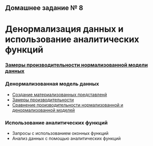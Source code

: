 ## Домашнее задание № 8 ##
# Денормализация данных и использование аналитических функций #

### [Замеры производительности нормализованной модели данных](normalized_timing.md) ###
   
### Денормализованная модель данных ###
* [Создание материализованных представленй](materialized_views.md)
* [Замеры производительности](denormalized_timing.md)
* [Сравнение производительности нормализованной и денормализованной моделей](compare_timing.md)
   
### Использование аналитических функций ###
* Запросы с использованием оконных функций
* Анализ данных с помощью аналитических функций

